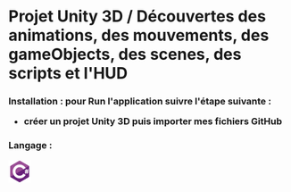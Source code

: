 <h1 align="left">Projet Unity 3D / Découvertes des animations, des mouvements, des gameObjects, des scenes, des scripts et l'HUD</h1>

<h3 align="left">Installation : pour Run l'application suivre l'étape suivante :  

  - créer un projet Unity 3D puis importer mes fichiers GitHub
</h3>

<h3 align="left">Langage :</h3>
<p align="left">
  <a href="https://www.w3schools.com/cs/" target="_blank" rel="noreferrer"> <img src="https://raw.githubusercontent.com/devicons/devicon/master/icons/csharp/csharp-original.svg" alt="csharp" width="40" height="40"/> </a>
</p>

